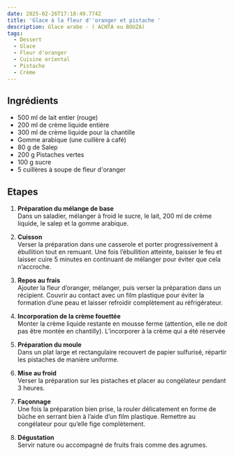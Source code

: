 ```yaml
---
date: 2025-02-26T17:18:49.774Z
title: 'Glace à la fleur d''oranger et pistache '
description: Glace arabe - ( ACHTA ou BOUZA)
tags:
  - Dessert
  - Glace
  - Fleur d'oranger
  - Cuisine oriental
  - Pistache
  - Crème
---
```

## I﻿ngrédients

* 5﻿00 ml de lait entier (rouge)
* 200 ml de crème liquide entière 
* 3﻿00 ml de crème liquide pour la chantille
* Gomme arabique (une cuillère à café)
* 80 g de Salep 
* 200 g P﻿istaches vertes
* 1﻿00 g sucre 
* 5﻿ cuillères à soupe de fleur d'oranger

## E﻿tapes

1. **Préparation du mélange de base**\
   Dans un saladier, mélanger à froid le sucre, le lait, 200 ml de crème liquide, le salep et la gomme arabique.


2. **Cuisson**\
   Verser la préparation dans une casserole et porter progressivement à ébullition tout en remuant. Une fois l’ébullition atteinte, baisser le feu et laisser cuire 5 minutes en continuant de mélanger pour éviter que cela n’accroche.
3. **Repos au frais**\
   Ajouter la fleur d’oranger, mélanger, puis verser la préparation dans un récipient. Couvrir au contact avec un film plastique pour éviter la formation d’une peau et laisser refroidir complètement au réfrigérateur.
4. **Incorporation de la crème fouettée**\
   Monter la crème liquide restante en mousse ferme (attention, elle ne doit pas être montée en chantilly). L’incorporer à la crème qui a été réservée
5. **Préparation du moule**\
   Dans un plat large et rectangulaire recouvert de papier sulfurisé, répartir les pistaches de manière uniforme.


6. **Mise au froid**\
   Verser la préparation sur les pistaches et placer au congélateur pendant 3 heures.


7. **Façonnage**\
   Une fois la préparation bien prise, la rouler délicatement en forme de bûche en serrant bien à l’aide d’un film plastique. Remettre au congélateur pour qu’elle fige complètement.
8. **Dégustation**\
   Servir nature ou accompagné de fruits frais comme des agrumes.
